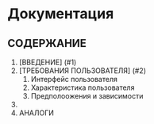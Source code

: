 # Документация

## СОДЕРЖАНИЕ

1. [ВВЕДЕНИЕ] (#1)
2. [ТРЕБОВАНИЯ ПОЛЬЗОВАТЕЛЯ] (#2)
    1. Интерфейс пользователя
    1. Характеристика пользователя
    1. Предполоожения и зависимости
3. 
4. АНАЛОГИ
